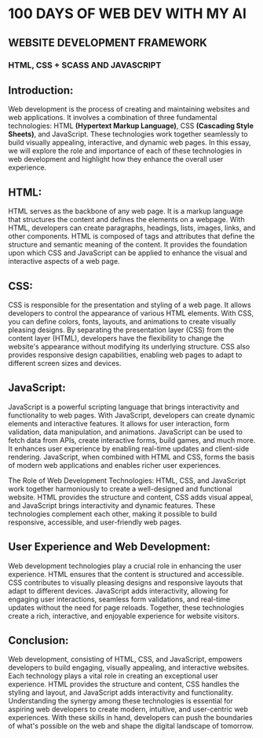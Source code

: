 # 100 DAYS OF WEB DEV WITH MY AI

## WEBSITE DEVELOPMENT FRAMEWORK

### HTML, CSS + SCASS AND JAVASCRIPT

## Introduction:

Web development is the process of creating and maintaining websites and web applications. It involves a combination of three fundamental technologies: HTML **(Hypertext Markup Language)**, CSS **(Cascading Style Sheets)**, and JavaScript. These technologies work together seamlessly to build visually appealing, interactive, and dynamic web pages. In this essay, we will explore the role and importance of each of these technologies in web development and highlight how they enhance the overall user experience.

## HTML:

HTML serves as the backbone of any web page. It is a markup language that structures the content and defines the elements on a webpage. With HTML, developers can create paragraphs, headings, lists, images, links, and other components. HTML is composed of tags and attributes that define the structure and semantic meaning of the content. It provides the foundation upon which CSS and JavaScript can be applied to enhance the visual and interactive aspects of a web page.

## CSS:

CSS is responsible for the presentation and styling of a web page. It allows developers to control the appearance of various HTML elements. With CSS, you can define colors, fonts, layouts, and animations to create visually pleasing designs. By separating the presentation layer (CSS) from the content layer (HTML), developers have the flexibility to change the website's appearance without modifying its underlying structure. CSS also provides responsive design capabilities, enabling web pages to adapt to different screen sizes and devices.

## JavaScript:

JavaScript is a powerful scripting language that brings interactivity and functionality to web pages. With JavaScript, developers can create dynamic elements and interactive features. It allows for user interaction, form validation, data manipulation, and animations. JavaScript can be used to fetch data from APIs, create interactive forms, build games, and much more. It enhances user experience by enabling real-time updates and client-side rendering. JavaScript, when combined with HTML and CSS, forms the basis of modern web applications and enables richer user experiences.




The Role of Web Development Technologies: HTML, CSS, and JavaScript work together harmoniously to create a well-designed and functional website. HTML provides the structure and content, CSS adds visual appeal, and JavaScript brings interactivity and dynamic features. These technologies complement each other, making it possible to build responsive, accessible, and user-friendly web pages.

## User Experience and Web Development:

Web development technologies play a crucial role in enhancing the user experience. HTML ensures that the content is structured and accessible. CSS contributes to visually pleasing designs and responsive layouts that adapt to different devices. JavaScript adds interactivity, allowing for engaging user interactions, seamless form validations, and real-time updates without the need for page reloads. Together, these technologies create a rich, interactive, and enjoyable experience for website visitors.

## Conclusion:

Web development, consisting of HTML, CSS, and JavaScript, empowers developers to build engaging, visually appealing, and interactive websites. Each technology plays a vital role in creating an exceptional user experience. HTML provides the structure and content, CSS handles the styling and layout, and JavaScript adds interactivity and functionality. Understanding the synergy among these technologies is essential for aspiring web developers to create modern, intuitive, and user-centric web experiences. With these skills in hand, developers can push the boundaries of what's possible on the web and shape the digital landscape of tomorrow.